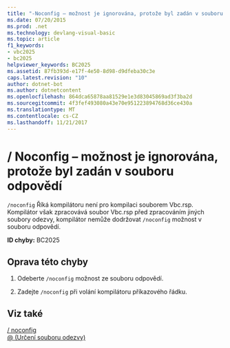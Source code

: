 ```yaml
---
title: "-Noconfig – možnost je ignorována, protože byl zadán v souboru odpovědí"
ms.date: 07/20/2015
ms.prod: .net
ms.technology: devlang-visual-basic
ms.topic: article
f1_keywords:
- vbc2025
- bc2025
helpviewer_keywords: BC2025
ms.assetid: 87fb393d-e17f-4e50-8d98-d9dfeba30c3e
caps.latest.revision: "10"
author: dotnet-bot
ms.author: dotnetcontent
ms.openlocfilehash: 864dca65878aa81529e1e3d83045869ad3f3ba2d
ms.sourcegitcommit: 4f3fef493080a43e70e951223894768d36ce430a
ms.translationtype: MT
ms.contentlocale: cs-CZ
ms.lasthandoff: 11/21/2017
---
```

# <a name="ignoring-noconfig-option-because-it-was-specified-in-a-response-file"></a>/ Noconfig – možnost je ignorována, protože byl zadán v souboru odpovědí
`/noconfig` Říká kompilátoru není pro kompilaci souborem Vbc.rsp. Kompilátor však zpracovává soubor Vbc.rsp před zpracováním jiných soubory odezvy, kompilátor nemůže dodržovat `/noconfig` možnost v souboru odpovědí.  
  
 **ID chyby:** BC2025  
  
## <a name="to-correct-this-error"></a>Oprava této chyby  
  
1.  Odeberte `/noconfig` možnost ze souboru odpovědí.  
  
2.  Zadejte `/noconfig` při volání kompilátoru příkazového řádku.  
  
## <a name="see-also"></a>Viz také  
 [/ noconfig](../../visual-basic/reference/command-line-compiler/noconfig.md)  
 [@ (Určení souboru odezvy)](../../visual-basic/reference/command-line-compiler/specify-response-file.md)
